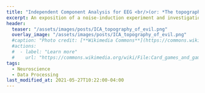 ```yaml
---
title: "Independent Component Analysis for EEG <br/>(or: *The topography of evil*)"
excerpt: An exposition of a noise-induction experiment and investigation of common EEG noise components using MNE-Python.
header:
  teaser: "/assets/images/posts/ICA_topography_of_evil.png"
  overlay_image: "/assets/images/posts/ICA_topography_of_evil.png"
  #caption: "Photo credit: [**Wikimedia Commons**](https://commons.wikimedia.org/wiki/)"
  #actions:
  #  - label: "Learn more"
  #    url: "https://commons.wikimedia.org/wiki/File:Card_games_and_game_tokens_01.jpg"
tags:
  - Neuroscience
  - Data Processing
last_modified_at: 2021-05-27T10:22:00-04:00
---
```


<style>
iframe{height:30220px !important;}
</style>

<script src="https://gist.github.com/DiGyt/cd6c9765aa0c73e9d69e86c4acbda850.js"></script>
